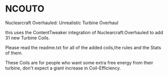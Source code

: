 # NCOUTO
Nuclearcraft Overhauled: Unrealistic Turbine Overhaul

this uses the ContentTweaker integration of Nuclearcraft:Overhauled to add 31 new Turbine Coils.

Please read the readme.txt for all of the added coils,the rules and the Stats of them.

These Coils are for people who want some extra free energy from their turbine, don't expect a giant increase in Coil-Efficiency.

